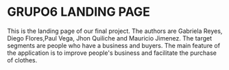 # GRUPO6 LANDING PAGE

This is the landing page of our final project.
The authors are Gabriela Reyes, Diego Flores,Paul Vega, Jhon Quiliche and Mauricio Jimenez.
The target segments are people who have a business and buyers.
The main feature of the application is to improve people's business and facilitate the purchase of clothes.
